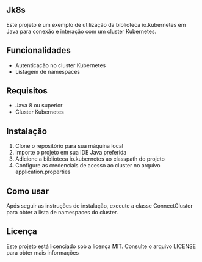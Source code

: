 ## Jk8s

Este projeto é um exemplo de utilização da biblioteca io.kubernetes em Java para conexão e interação com um cluster Kubernetes.

## Funcionalidades

* Autenticação no cluster Kubernetes
* Listagem de namespaces

## Requisitos

* Java 8 ou superior
* Cluster Kubernetes

## Instalação

1. Clone o repositório para sua máquina local
2. Importe o projeto em sua IDE Java preferida
3. Adicione a biblioteca io.kubernetes ao classpath do projeto
4. Configure as credenciais de acesso ao cluster no arquivo application.properties

## Como usar

Após seguir as instruções de instalação, execute a classe ConnectCluster para obter a lista de namespaces do cluster.

## Licença

Este projeto está licenciado sob a licença MIT. Consulte o arquivo LICENSE para obter mais informações
